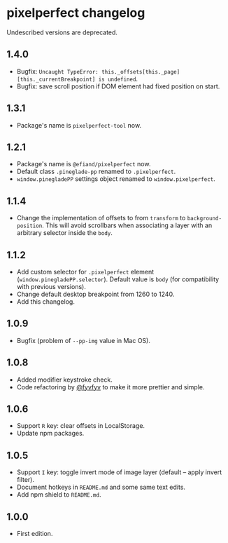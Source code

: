 # pixelperfect changelog

Undescribed versions are deprecated.


## 1.4.0

* Bugfix: `Uncaught TypeError: this._offsets[this._page][this._currentBreakpoint] is undefined`.
* Bugfix: save scroll position if DOM element had fixed position on start.


## 1.3.1
* Package's name is `pixelperfect-tool` now.

## 1.2.1
* Package's name is `@efiand/pixelperfect` now.
* Default class `.pineglade-pp` renamed to `.pixelperfect`.
* `window.pinegladePP` settings object renamed to `window.pixelperfect`.

## 1.1.4
* Change the implementation of offsets to from `transform` to `background-position`. This will avoid scrollbars when associating a layer with an arbitrary selector inside the `body`.


## 1.1.2

* Add custom selector for `.pixelperfect` element (`window.pinegladePP.selector`). Default value is `body` (for compatibility with previous versions).
* Change default desktop breakpoint from 1260 to 1240.
* Add this changelog.


## 1.0.9

* Bugfix (problem of `--pp-img` value in Mac OS).


## 1.0.8

* Added modifier keystroke check.
* Code refactoring by [@fyvfyv](https://github.com/fyvfyv) to make it more prettier and simple.


## 1.0.6

* Support `R` key: clear offsets in LocalStorage.
* Update npm packages.


## 1.0.5

* Support `I` key: toggle invert mode of image layer (default – apply invert filter).
* Document hotkeys in `README.md` and some same text edits.
* Add npm shield to `README.md`.


## 1.0.0

* First edition.
